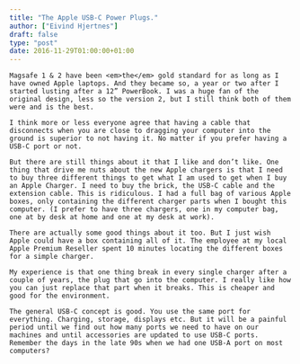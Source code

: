```yaml
---
title: "The Apple USB-C Power Plugs."
author: ["Eivind Hjertnes"]
draft: false
type: "post"
date: 2016-11-29T01:00:00+01:00
---
```


<div class="HTML">
  <div></div>

<p>

</div>

```text
Magsafe 1 & 2 have been <em>the</em> gold standard for as long as I have owned Apple laptops. And they became so, a year or two after I started lusting after a 12” PowerBook. I was a huge fan of the original design, less so the version 2, but I still think both of them were and is the best.
```

<div class="HTML">
  <div></div>

</p>

</div>

<div class="HTML">
  <div></div>

<p>

</div>

```text
I think more or less everyone agree that having a cable that disconnects when you are close to dragging your computer into the ground is superior to not having it. No matter if you prefer having a USB-C port or not.
```

<div class="HTML">
  <div></div>

</p>

</div>

<div class="HTML">
  <div></div>

<p>

</div>

```text
But there are still things about it that I like and don’t like. One thing that drive me nuts about the new Apple chargers is that I need to buy three different things to get what I am used to get when I buy an Apple Charger. I need to buy the brick, the USB-C cable and the extension cable. This is ridiculous. I had a full bag of various Apple boxes, only containing the different charger parts when I bought this computer. (I prefer to have three chargers, one in my computer bag, one at by desk at home and one at my desk at work).
```

<div class="HTML">
  <div></div>

</p>

</div>

<div class="HTML">
  <div></div>

<p>

</div>

```text
There are actually some good things about it too. But I just wish Apple could have a box containing all of it. The employee at my local Apple Premium Reseller spent 10 minutes locating the different boxes for a simple charger.
```

<div class="HTML">
  <div></div>

</p>

</div>

<div class="HTML">
  <div></div>

<p>

</div>

```text
My experience is that one thing break in every single charger after a couple of years, the plug that go into the computer. I really like how you can just replace that part when it breaks. This is cheaper and good for the environment.
```

<div class="HTML">
  <div></div>

</p>

</div>

<div class="HTML">
  <div></div>

<p>

</div>

```text
The general USB-C concept is good. You use the same port for everything. Charging, storage, displays etc. But it will be a painful period until we find out how many ports we need to have on our machines and until accessories are updated to use USB-C ports. Remember the days in the late 90s when we had one USB-A port on most computers?
```

<div class="HTML">
  <div></div>

</p>

</div>

